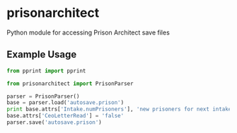 prisonarchitect
===============

Python module for accessing Prison Architect save files

## Example Usage

```python
from pprint import pprint

from prisonarchitect import PrisonParser

parser = PrisonParser()
base = parser.load('autosave.prison')
print base.attrs['Intake.numPrisoners'], 'new prisoners for next intake!'
base.attrs['CeoLetterRead'] = 'false'
parser.save('autosave.prison')

```
